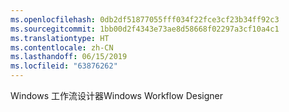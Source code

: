 ```yaml
---
ms.openlocfilehash: 0db2df51877055fff034f22fce3cf23b34ff92c3
ms.sourcegitcommit: 1bb00d2f4343e73ae8d58668f02297a3cf10a4c1
ms.translationtype: HT
ms.contentlocale: zh-CN
ms.lasthandoff: 06/15/2019
ms.locfileid: "63876262"
---
```

<span data-ttu-id="c08ae-101">Windows 工作流设计器</span><span class="sxs-lookup"><span data-stu-id="c08ae-101">Windows Workflow Designer</span></span>